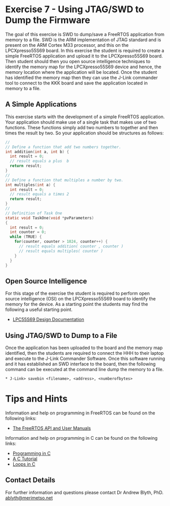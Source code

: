 # Exercise 7 - Using JTAG/SWD to Dump the Firmware

The goal of this exercise is SWD to dump/save a FreeRTOS application from memory to a file. SWD is the ARM implementation of JTAG standard and is present on the ARM Cortex M33 processor, and this on the LPCXpresso55S69 board. In this exercise the student is required to create a simple FreeRTOS application and upload it to the LPCXpresso55S69 board. Then student should then you open source intelligence techniques to identify the memory map for the LPCXpresso55S69 device and hence, the memory location where the application will be located. Once the student has identified the memory map then they can use the J-Link commander tool to connect to the KKK board and save the application located in memory to a file.   

## A Simple Applications
This exercise starts with the development of a simple FreeRTOS application. Your application should make use of a single task that makes use of two functions. These functions simply add two numbers to together and then times the result by two. So your application should be structures as follows:

```c
//
// Define a function that add two numbers together.
int addition(int a, int b) {
  int result = 0;
  // result equals a plus  b
  return result;
}
//
// Define a function that multiples a number by two.
int multiples(int a) {
  int result = 0;
  // result equals a times 2
  return result;
}
//
// Definition of Task One
static void TaskOne(void *pvParameters)
{
  int result = 0;
  int counter = 0;
  while (TRUE) {
    for(counter, counter > 1024, counter++) {
      // result equals addition( counter , counter )
      // result equals multiples( counter )
    }
  }
}
```

## Open Source Intelligence

For this stage of the exercise the student is required to perform open source intelligence (OSI) on the LPCXpresso55S69 board to identify the memory for the device. As a starting point the students may find the following a useful starting point.

* [LPC55S69 Design Documentation](https://www.nxp.com/design/development-boards/lpcxpresso-boards/lpcxpresso55s69-development-board:LPC55S69-EVK)

## Using JTAG/SWD to Dump to a File

Once the application has been uploaded to the board and the memory map identified, then the students are required to connect the HHH to their laptop and execute to the J-Link Commander Software. Once this software running and it has established an SWD interface to the board, then the following command can be executed at the command line dump the memory to a file.

```
* J-Link> savebin <filename>, <address>, <numberofbytes>
```

# Tips and Hints
Information and help on programming in FreeRTOS can be found on the following links:
* [The FreeRTOS API and User Manuals](https://www.freertos.org/Documentation/RTOS_book.html)

Information and help on programming in C can be found on the following links:
* [Programming in C](https://beginnersbook.com/2014/01/c-program-structure/)
* [A C Tutorial](https://www.cprogramming.com/tutorial/c-tutorial.html?inl=nv)
* [Loops in C](https://www.tutorialspoint.com/cprogramming/c_loops.htm)

## Contact Details

For further information and questions please contact Dr Andrew Blyth, PhD. <ablyth@merimetso.net>
